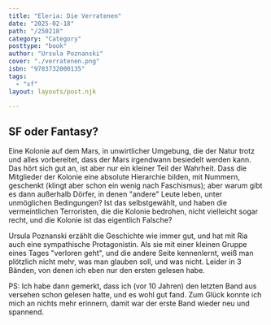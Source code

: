 ```yaml
---
title: "Eleria: Die Verratenen"
date: "2025-02-18"
path: "/250218"
category: "Category"
posttype: "book"
author: "Ursula Poznanski"
cover: "./verratenen.png"
isbn: "9783732000135"
tags:
  - "sf"
layout: layouts/post.njk

---
```

## SF oder Fantasy?

Eine Kolonie auf dem Mars, in unwirtlicher Umgebung, die der Natur trotz und alles vorbereitet, dass der Mars irgendwann besiedelt werden kann. Das hört sich gut an, ist aber nur ein kleiner Teil der Wahrheit. Dass die Mitglieder der Kolonie eine absolute Hierarchie bilden, mit Nummern, geschenkt (klingt aber schon ein wenig nach Faschismus); aber warum gibt es dann außerhalb Dörfer, in denen "andere" Leute leben, unter unmöglichen Bedingungen? Ist das selbstgewählt, und haben die vermeintlichen Terroristen, die die Kolonie bedrohen, nicht vielleicht sogar recht, und die Kolonie ist das eigentlich Falsche?

Ursula Poznanski erzählt die Geschichte wie immer gut, und hat mit Ria auch eine sympathische Protagonistin. Als sie mit einer kleinen Gruppe eines Tages "verloren geht", und die andere Seite kennenlernt, weiß man plötzlich nicht mehr, was man glauben soll, und was nicht. Leider in 3 Bänden, von denen ich eben nur den ersten gelesen habe.

PS: Ich habe dann gemerkt, dass ich (vor 10 Jahren) den letzten Band aus versehen schon gelesen hatte, und es wohl gut fand. Zum Glück konnte ich mich an nichts mehr erinnern, damit war der erste Band wieder neu und spannend.
